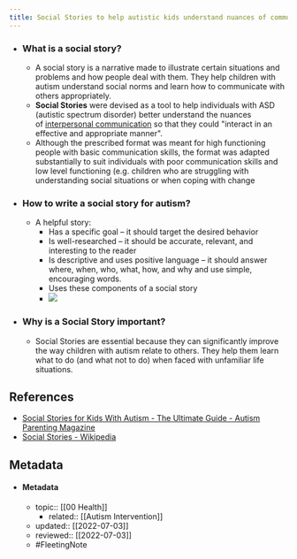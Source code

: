 ```yaml
---
title: Social Stories to help autistic kids understand nuances of communication
---
```


- ### What is a social story?
	- A social story is a narrative made to illustrate certain situations and problems and how people deal with them. They help children with autism understand social norms and learn how to communicate with others appropriately.
	- **Social Stories** were devised as a tool to help individuals with ASD (autistic spectrum disorder) better understand the nuances of [interpersonal communication](https://en.wikipedia.org/wiki/Interpersonal_communication "Interpersonal communication") so that they could "interact in an effective and appropriate manner".
	- Although the prescribed format was meant for high functioning people with basic communication skills, the format was adapted substantially to suit individuals with poor communication skills and low level functioning (e.g. children who are struggling with understanding social situations or when coping with change
- ### How to write a social story for autism?
	- A helpful story:  
		- Has a specific goal – it should target the desired behavior  
		- Is well-researched – it should be accurate, relevant, and interesting to the reader  
		- Is descriptive and uses positive language – it should answer where, when, who, what, how, and why and use simple, encouraging words.  
		- Uses these components of a social story
		- ![](https://cdn-backh.nitrocdn.com/dCALSdIiVdoMTPjGUvaWbestYlcjPtwz/assets/static/optimized/rev-b131624/wp-content/uploads/2017/09/social-stories-visual-example-2-e1504783325471.jpg)
- ### Why is a Social Story important?
	- Social Stories are essential because they can significantly improve the way children with autism relate to others. They help them learn what to do (and what not to do) when faced with unfamiliar life situations.

## References
- [Social Stories for Kids With Autism - The Ultimate Guide - Autism Parenting Magazine](https://www.autismparentingmagazine.com/social-stories-for-autistic-children/)
- [Social Stories - Wikipedia](https://en.wikipedia.org/wiki/Social_Stories)

## Metadata
- #### Metadata
	- topic:: [[00 Health]]
		- related:: [[Autism Intervention]]
	- updated:: [[2022-07-03]]
	- reviewed:: [[2022-07-03]]
	- #FleetingNote 
